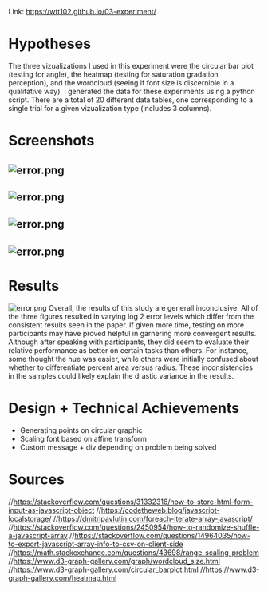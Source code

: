 Link: https://wtt102.github.io/03-experiment/

Hypotheses
===
The three vizualizations I used in this experiment were the circular bar plot (testing for angle), the heatmap (testing for saturation gradation perception), and the wordcloud (seeing if font size is discernible in a qualitative way). I generated the data for these experiments using a python script. There are a total of 20 different data tables, one corresponding to a single trial for a given vizualization type (includes 3 columns).

Screenshots
===

![error.png](https://github.com/wtt102/03-experiment/blob/main/screenshots/intro.png)
---
![error.png](https://github.com/wtt102/03-experiment/blob/main/screenshots/circular.png)
---
![error.png](https://github.com/wtt102/03-experiment/blob/main/screenshots/heatmap.png)
---
![error.png](https://github.com/wtt102/03-experiment/blob/main/screenshots/wordcloud.png)
---

Results
===
![error.png](https://github.com/wtt102/03-experiment/blob/main/error.png)
Overall, the results of this study are generall inconclusive. All of the three figures resulted in varying log 2 error levels which differ from the consistent results seen in the paper. If given more time, testing on more participants may have proved helpful in garnering more convergent results. Although after speaking with participants, they did seem to evaluate their relative performance as better on certain tasks than others. For instance, some thought the hue was easier, while others were initially confused about whether to differentiate percent area versus radius. These inconsistencies in the samples could likely explain the drastic variance in the results.


Design + Technical Achievements
===
- Generating points on circular graphic
- Scaling font based on affine transform
- Custom message + div depending on problem being solved


Sources
===
//https://stackoverflow.com/questions/31332316/how-to-store-html-form-input-as-javascript-object
//https://codetheweb.blog/javascript-localstorage/
//https://dmitripavlutin.com/foreach-iterate-array-javascript/
//https://stackoverflow.com/questions/2450954/how-to-randomize-shuffle-a-javascript-array
//https://stackoverflow.com/questions/14964035/how-to-export-javascript-array-info-to-csv-on-client-side
//https://math.stackexchange.com/questions/43698/range-scaling-problem
//https://www.d3-graph-gallery.com/graph/wordcloud_size.html
//https://www.d3-graph-gallery.com/circular_barplot.html
//https://www.d3-graph-gallery.com/heatmap.html

